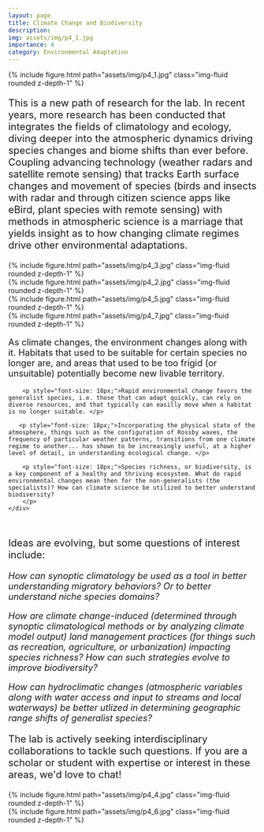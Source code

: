 ```yaml
---
layout: page
title: Climate Change and Biodiversity
description: 
img: assets/img/p4_1.jpg
importance: 4
category: Environmental Adaptation
---
```


<div class="row">
    <div class="col-sm mt-3 mt-md-0 text-center">
        {% include figure.html path="assets/img/p4_1.jpg" class="img-fluid rounded z-depth-1" %}
    </div>
</div>


<p style="font-size: 20px;"> This is a new path of research for the lab. In recent years, more research has been conducted that integrates the fields of climatology and ecology, diving deeper into the atmospheric dynamics driving species changes and biome shifts than ever before. Coupling advancing technology (weather radars and satellite remote sensing) that tracks Earth surface changes and movement of species (birds and insects with radar and through citizen science apps like eBird, plant species with remote sensing) with methods in atmospheric science is a marriage that yields insight as to how changing climate regimes drive other environmental adaptations. </p>

<div class="row">
    <div class="col-sm mt-3 mt-md-0">
        {% include figure.html path="assets/img/p4_3.jpg" class="img-fluid rounded z-depth-1" %}
    </div>
    <div class="col-sm mt-3 mt-md-0">
        {% include figure.html path="assets/img/p4_2.jpg" class="img-fluid rounded z-depth-1" %}
    </div>
    <div class="col-sm mt-3 mt-md-0">
        {% include figure.html path="assets/img/p4_5.jpg" class="img-fluid rounded z-depth-1" %}
    </div>
</div>



<div class="row">
    <div class="col-sm-4">
        {% include figure.html path="assets/img/p4_7.jpg" class="img-fluid rounded z-depth-1" %}
    </div>
    <div class="col-sm-8">
        <p style="font-size: 18px;"> As climate changes, the environment changes along with it. Habitats that used to be suitable for certain species no longer are, and areas that used to be too frigid (or unsuitable) potentially become new livable territory. </p>
        
        <p style="font-size: 18px;">Rapid environmental change favors the generalist species, i.e. those that can adapt quickly, can rely on diverse resources, and that typically can easilly move when a habitat is no longer suitable. </p>
        
       <p style="font-size: 18px;">Incorporating the physical state of the atmosphere, things such as the configuration of Rossby waves, the frequency of particular weather patterns, transitions from one climate regime to another... has shown to be increasingly useful, at a higher level of detail, in understanding ecological change. </p> 
        
        <p style="font-size: 18px;">Species richness, or biodiversity, is a key component of a healthy and thriving ecosystem. What do rapid environmental changes mean then for the non-generalists (the specialists)? How can climate science be utilized to better understand biodiversity?
        </p> 
    </div>
</div>

<div class="row">
    <div class="col-sm-4">
        <br>
        <p style="font-size: 20px;"> Ideas are evolving, but some questions of interest include:</p> 
        <p style="font-size: 18px; font-style: italic;"> How can synoptic climatology be used as a tool in better understanding migratory behaviors? Or to better understand niche species domains? </p>  
        <p style="font-size: 18px; font-style: italic;"> How are climate change-induced (determined through synoptic climatological methods or by analyzing climate model output) land management practices (for things such as recreation, agriculture, or urbanization) impacting species richness? How can such strategies evolve to improve biodiversity? </p>  
        <p style="font-size: 18px; font-style: italic;"> How can hydroclimatic changes (atmospheric variables along with water access and input to streams and local waterways) be better utlized in determining geographic range shifts of generalist species? </p>  
        <p style="font-size: 20px;"> The lab is actively seeking interdisciplinary collaborations to tackle such questions. If you are a scholar or student with expertise or interest in these areas, we'd love to chat!</p>   
    </div>
     <div class="col-sm-8">
        {% include figure.html path="assets/img/p4_4.jpg" class="img-fluid rounded z-depth-1" %}
    </div>
</div>


<div class="row">
    <div class="col-sm mt-3 mt-md-0 text-center">
        {% include figure.html path="assets/img/p4_6.jpg" class="img-fluid rounded z-depth-1" %}
    </div>
</div>

